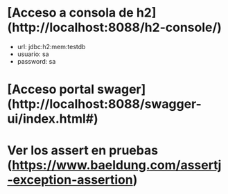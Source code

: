 # [Acceso a consola de h2] (http://localhost:8088/h2-console/)
* url: jdbc:h2:mem:testdb
* usuario: sa
* password: sa

# [Acceso portal swager] (http://localhost:8088/swagger-ui/index.html#)

# Ver los assert en pruebas (https://www.baeldung.com/assertj-exception-assertion)